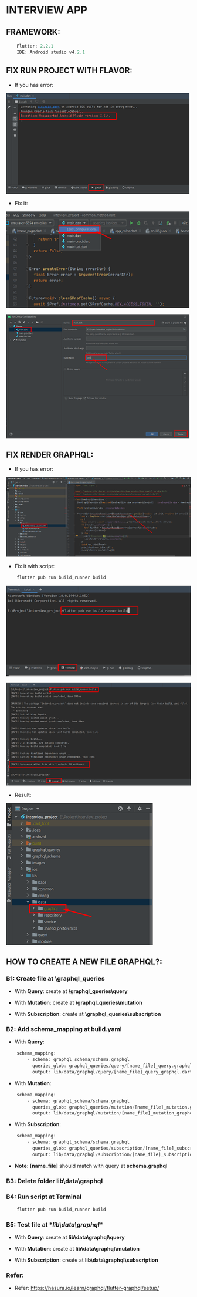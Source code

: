 # INTERVIEW APP


## FRAMEWORK:

```dart
	Flutter: 2.2.1
	IDE: Android studio v4.2.1
```


## FIX RUN PROJECT WITH FLAVOR:

* If you has error:

![Error_Run](https://github.com/huubao2309/interview_project/blob/main/images/error_run.png)

* Fix it:

![Change_config](https://github.com/huubao2309/interview_project/blob/main/images/edit_config.png)

![fix_error](https://github.com/huubao2309/interview_project/blob/main/images/fix_error.png)


## FIX RENDER GRAPHQL:

* If you has error:

![error_graphql](https://github.com/huubao2309/interview_project/blob/main/images/graphql/error_graphql.png)

* Fix it with script:

```dart
	flutter pub run build_runner build
```

![run_script](https://github.com/huubao2309/interview_project/blob/main/images/graphql/run_script.png)

![run_script_success](https://github.com/huubao2309/interview_project/blob/main/images/graphql/run_script_success.png)

* Result:

![show_data_folder](https://github.com/huubao2309/interview_project/blob/main/images/graphql/show_data_folder.png)


## HOW TO CREATE A NEW FILE GRAPHQL?:

### B1: Create file at **\graphql_queries**

- With **Query**: create at **\graphql_queries\query**

- With **Mutation**: create at **\graphql_queries\mutation**

- With **Subscription**: create at **\graphql_queries\subscription**


### B2: Add **schema_mapping** at **build.yaml**

- With **Query**:

```dart
	schema_mapping:
		- schema: graphql_schema/schema.graphql
		  queries_glob: graphql_queries/query/[name_file]_query.graphql
		  output: lib/data/graphql/query/[name_file]_query_graphql.dart
```	

- With **Mutation**:

```dart
	schema_mapping:
		- schema: graphql_schema/schema.graphql
		  queries_glob: graphql_queries/mutation/[name_file]_mutation.graphql
		  output: lib/data/graphql/mutation/[name_file]_mutation_graphql.dart
```	

- With **Subscription**:

```dart
	schema_mapping:
		- schema: graphql_schema/schema.graphql
		  queries_glob: graphql_queries/subscription/[name_file]_subscription.graphql
		  output: lib/data/graphql/subscription/[name_file]_subscription_graphql.dart
```	

- **Note**: **[name_file]** should match with query at **schema.graphql**

### B3: Delete folder **lib\data\graphql**

### B4: Run script at Terminal

```dart
	flutter pub run build_runner build
```

### B5: Test file at **lib\data\graphql\**

- With **Query**: create at **lib\data\graphql\query**

- With **Mutation**: create at **lib\data\graphql\mutation**

- With **Subscription**: create at **lib\data\graphql\subscription**

### Refer:
- Refer: https://hasura.io/learn/graphql/flutter-graphql/setup/

